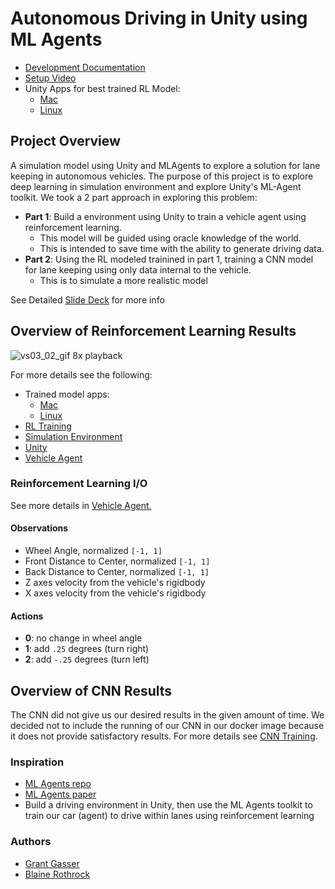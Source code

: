 # Autonomous Driving in Unity using ML Agents 

* [Development Documentation](docs/README.md)
* [Setup Video](https://youtu.be/Ike1bEuBuNI)
* Unity Apps for best trained RL Model:
  - [Mac](https://blainerothrock-public.s3.us-east-2.amazonaws.com/autonomous-vehicle-sim/submission/mac_road003_vs_03_02.zip)
  - [Linux](https://blainerothrock-public.s3.us-east-2.amazonaws.com/autonomous-vehicle-sim/submission/linux_road003_vs03_02.zip)

## Project Overview
A simulation model using Unity and MLAgents to explore a solution for lane keeping in autonomous vehicles. The purpose of this project is to explore deep learning in simulation environment and explore Unity's ML-Agent toolkit. We took a 2 part approach in exploring this problem:

* **Part 1**: Build a environment using Unity to train a vehicle agent using reinforcement learning.
  * This model will be guided using oracle knowledge of the world.
  * This is intended to save time with the ability to generate driving data.
* **Part 2**: Using the RL modeled trainined in part 1, training a CNN model for lane keeping using only data internal to the vehicle.
  * This is to simulate a more realistic model

See Detailed [Slide Deck](docs/presentation_deck.pdf) for more info

## Overview of Reinforcement Learning Results
![vs03_02_gif](docs/images/vs03/vs03_02_full_track_8x.gif)
8x playback

For more details see the following: 
* Trained model apps:
  * [Mac](https://blainerothrock-public.s3.us-east-2.amazonaws.com/autonomous-vehicle-sim/submission/mac_road003_vs_03_02.zip)
  * [Linux](https://blainerothrock-public.s3.us-east-2.amazonaws.com/autonomous-vehicle-sim/submission/linux_road003_vs03_02.zip)
* [RL Training](docs/rl_training.md)
* [Simulation Environment](docs/simulation_environment.md)
* [Unity](docs/Unity.md)
* [Vehicle Agent](docs/vehicle_agent.md)

### Reinforcement Learning I/O
See more details in [Vehicle Agent.](docs/vehicle_agent.md)
#### Observations
* Wheel Angle, normalized `[-1, 1]`
* Front Distance to Center, normalized `[-1, 1]`
* Back Distance to Center, normalized `[-1, 1]`
* Z axes velocity from the vehicle's rigidbody
* X axes velocity from the vehicle's rigidbody

#### Actions
 * **0**: no change in wheel angle
 * **1**: add `.25` degrees (turn right)
 * **2**: add `-.25` degrees (turn left)

## Overview of CNN Results
The CNN did not give us our desired results in the given amount of time. We decided not to include the running of our CNN in our docker image because it does not provide satisfactory results. For more details see [CNN Training](docs/convolutional_net.md).

### Inspiration
* [ML Agents repo](https://github.com/Unity-Technologies/ml-agents)
* [ML Agents paper](https://arxiv.org/pdf/1809.02627.pdf)
* Build a driving environment in Unity, then use the ML Agents toolkit to train our car (agent) to drive within lanes using reinforcement learning

### Authors
* [Grant Gasser](https://www.linkedin.com/in/grantgasser/)
* [Blaine Rothrock](https://www.linkedin.com/in/brothrock/)

